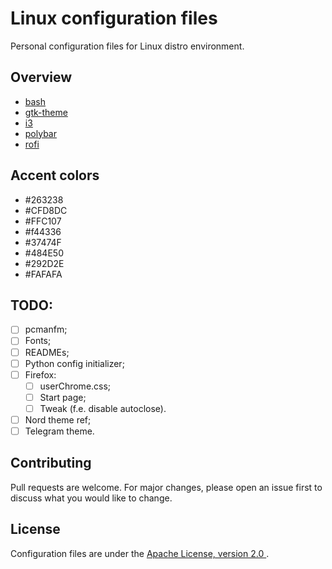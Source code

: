 # Linux configuration files

Personal configuration files for Linux distro environment.

## Overview

* [bash](https://github.com/AndrewMalitchuk/linux-config-files/tree/master/bash)
* [gtk-theme](https://github.com/AndrewMalitchuk/linux-config-files/tree/master/gtk-theme)
* [i3](https://github.com/AndrewMalitchuk/linux-config-files/tree/master/i3)
* [polybar](https://github.com/AndrewMalitchuk/linux-config-files/tree/master/polybar)
* [rofi](https://github.com/AndrewMalitchuk/linux-config-files/tree/master/rofi)

## Accent colors

* #263238
* #CFD8DC
* #FFC107
* #f44336
* #37474F
* #484E50  
* #292D2E   
* #FAFAFA 

## TODO:

- [ ] pcmanfm;
- [ ] Fonts;
- [ ] READMEs;
- [ ] Python config initializer;
- [ ] Firefox:
  - [ ] userChrome.css;
  - [ ] Start page;
  - [ ] Tweak (f.e. disable autoclose).
- [ ] Nord theme ref;
- [ ] Telegram theme.

## Contributing

Pull requests are welcome. For major changes, please open an issue first to discuss what you would like to change.

## License

Configuration files are under the [Apache License, version 2.0 ](https://github.com/AndrewMalitchuk/linux-config-files/blob/master/LICENSE).
